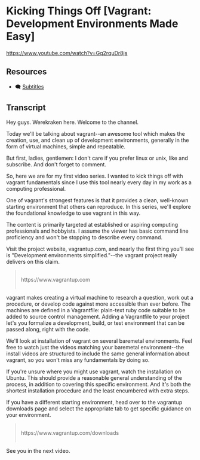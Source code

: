 # Kicking Things Off [Vagrant: Development Environments Made Easy]

https://www.youtube.com/watch?v=Gq2rquDr8js

## Resources

* 🗨 [Subtitles](subtitles.srt)

## Transcript

Hey guys. Werekraken here. Welcome to the channel.

Today we'll be talking about vagrant--an awesome tool which makes the creation, use, and clean up of development environments, generally in the form of virtual machines, simple and repeatable.

But first, ladies, gentlemen: I don't care if you prefer linux or unix, like and subscribe. And don't forget to comment.

So, here we are for my first video series. I wanted to kick things off with vagrant fundamentals since I use this tool nearly every day in my work as a computing professional.

One of vagrant's strongest features is that it provides a clean, well-known starting environment that others can reproduce. In this series, we'll explore the foundational knowledge to use vagrant in this way.

The content is primarily targeted at established or aspiring computing professionals and hobbyists. I assume the viewer has basic command line proficiency and won't be stopping to describe every command.

Visit the project website, vagrantup.com, and nearly the first thing you'll see is "Development environments simplified."--the vagrant project really delivers on this claim.

> <br>
> https://www.vagrantup.com
> <br><br>

vagrant makes creating a virtual machine to research a question, work out a procedure, or develop code against more accessible than ever before. The machines are defined in a Vagrantfile: plain-text ruby code suitable to be added to source control management. Adding a Vagrantfile to your project let's you formalize a development, build, or test environment that can be passed along, right with the code.

We'll look at installation of vagrant on several baremetal environments. Feel free to watch just the videos matching your baremetal environment--the install videos are structured to include the same general information about vagrant, so you won't miss any fundamentals by doing so.

If you're unsure where you might use vagrant, watch the installation on Ubuntu. This should provide a reasonable general understanding of the process, in addition to covering this specific environment. And it's both the shortest installation procedure and the least encumbered with extra steps.

If you have a different starting environment, head over to the vagrantup downloads page and select the appropriate tab to get specific guidance on your environment.

> <br>
> https://www.vagrantup.com/downloads
> <br><br>

See you in the next video.
